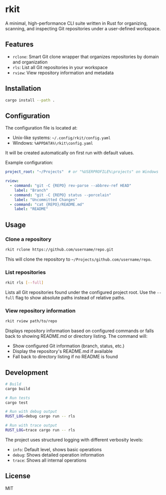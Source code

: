 # rkit

A minimal, high-performance CLI suite written in Rust for organizing, scanning, and inspecting Git repositories under a user-defined workspace.

## Features

- `rclone`: Smart Git clone wrapper that organizes repositories by domain and organization
- `rls`: List all Git repositories in your workspace
- `rview`: View repository information and metadata

## Installation

```bash
cargo install --path .
```

## Configuration

The configuration file is located at:
- Unix-like systems: `~/.config/rkit/config.yaml`
- Windows: `%APPDATA%\rkit\config.yaml`

It will be created automatically on first run with default values.

Example configuration:

```yaml
project_root: "~/Projects"  # or "%USERPROFILE%\projects" on Windows

rview:
  - command: "git -C {REPO} rev-parse --abbrev-ref HEAD"
    label: "Branch"
  - command: "git -C {REPO} status --porcelain"
    label: "Uncommitted Changes"
  - command: "cat {REPO}/README.md"
    label: "README"
```

## Usage

### Clone a repository

```bash
rkit rclone https://github.com/username/repo.git
```

This will clone the repository to `~/Projects/github.com/username/repo`.

### List repositories

```bash
rkit rls [--full]
```

Lists all Git repositories found under the configured project root. Use the `--full` flag to show absolute paths instead of relative paths.

### View repository information

```bash
rkit rview path/to/repo
```

Displays repository information based on configured commands or falls back to showing README.md or directory listing. The command will:
- Show configured Git information (branch, status, etc.)
- Display the repository's README.md if available
- Fall back to directory listing if no README is found

## Development

```bash
# Build
cargo build

# Run tests
cargo test

# Run with debug output
RUST_LOG=debug cargo run -- rls

# Run with trace output
RUST_LOG=trace cargo run -- rls
```

The project uses structured logging with different verbosity levels:
- `info`: Default level, shows basic operations
- `debug`: Shows detailed operation information
- `trace`: Shows all internal operations

## License

MIT 